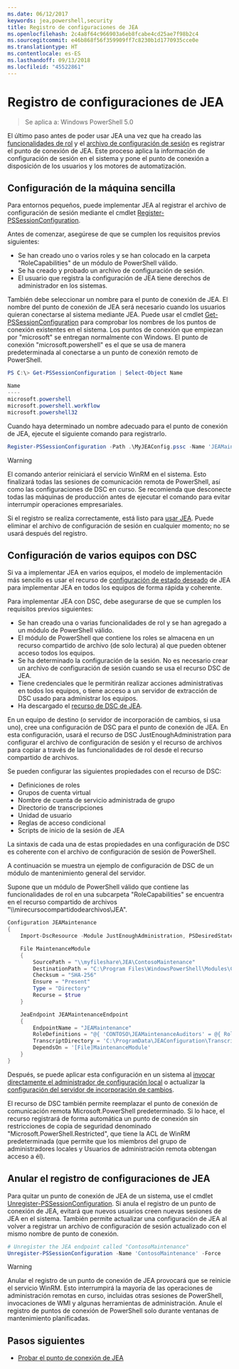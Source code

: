 ```yaml
---
ms.date: 06/12/2017
keywords: jea,powershell,security
title: Registro de configuraciones de JEA
ms.openlocfilehash: 2c4a8f64c966903a6eb8fcabe4cd25ae7f98b2c4
ms.sourcegitcommit: e46b868f56f359909ff7c8230b1d1770935cce0e
ms.translationtype: HT
ms.contentlocale: es-ES
ms.lasthandoff: 09/13/2018
ms.locfileid: "45522861"
---
```

# <a name="registering-jea-configurations"></a>Registro de configuraciones de JEA

> Se aplica a: Windows PowerShell 5.0

El último paso antes de poder usar JEA una vez que ha creado las [funcionalidades de rol](role-capabilities.md) y el [archivo de configuración de sesión](session-configurations.md) es registrar el punto de conexión de JEA.
Este proceso aplica la información de configuración de sesión en el sistema y pone el punto de conexión a disposición de los usuarios y los motores de automatización.

## <a name="single-machine-configuration"></a>Configuración de la máquina sencilla

Para entornos pequeños, puede implementar JEA al registrar el archivo de configuración de sesión mediante el cmdlet [Register-PSSessionConfiguration](https://msdn.microsoft.com/powershell/reference/5.1/microsoft.powershell.core/register-pssessionconfiguration).

Antes de comenzar, asegúrese de que se cumplen los requisitos previos siguientes:
- Se han creado uno o varios roles y se han colocado en la carpeta "RoleCapabilities" de un módulo de PowerShell válido.
- Se ha creado y probado un archivo de configuración de sesión.
- El usuario que registra la configuración de JEA tiene derechos de administrador en los sistemas.

También debe seleccionar un nombre para el punto de conexión de JEA.
El nombre del punto de conexión de JEA será necesario cuando los usuarios quieran conectarse al sistema mediante JEA.
Puede usar el cmdlet [Get-PSSessionConfiguration](https://msdn.microsoft.com/powershell/reference/5.1/microsoft.powershell.core/get-pssessionconfiguration) para comprobar los nombres de los puntos de conexión existentes en el sistema.
Los puntos de conexión que empiezan por "microsoft" se entregan normalmente con Windows.
El punto de conexión "microsoft.powershell" es el que se usa de manera predeterminada al conectarse a un punto de conexión remoto de PowerShell.

```powershell
PS C:\> Get-PSSessionConfiguration | Select-Object Name

Name
----
microsoft.powershell
microsoft.powershell.workflow
microsoft.powershell32
```

Cuando haya determinado un nombre adecuado para el punto de conexión de JEA, ejecute el siguiente comando para registrarlo.

```powershell
Register-PSSessionConfiguration -Path .\MyJEAConfig.pssc -Name 'JEAMaintenance' -Force
```

> [!WARNING]
> El comando anterior reiniciará el servicio WinRM en el sistema.
> Esto finalizará todas las sesiones de comunicación remota de PowerShell, así como las configuraciones de DSC en curso.
> Se recomienda que desconecte todas las máquinas de producción antes de ejecutar el comando para evitar interrumpir operaciones empresariales.

Si el registro se realiza correctamente, está listo para [usar JEA](using-jea.md).
Puede eliminar el archivo de configuración de sesión en cualquier momento; no se usará después del registro.

## <a name="multi-machine-configuration-with-dsc"></a>Configuración de varios equipos con DSC

Si va a implementar JEA en varios equipos, el modelo de implementación más sencillo es usar el recurso de [configuración de estado deseado](https://msdn.microsoft.com/powershell/dsc/overview) de JEA para implementar JEA en todos los equipos de forma rápida y coherente.

Para implementar JEA con DSC, debe asegurarse de que se cumplen los requisitos previos siguientes:
- Se han creado una o varias funcionalidades de rol y se han agregado a un módulo de PowerShell válido.
- El módulo de PowerShell que contiene los roles se almacena en un recurso compartido de archivo (de solo lectura) al que pueden obtener acceso todos los equipos.
- Se ha determinado la configuración de la sesión. No es necesario crear un archivo de configuración de sesión cuando se usa el recurso DSC de JEA.
- Tiene credenciales que le permitirán realizar acciones administrativas en todos los equipos, o tiene acceso a un servidor de extracción de DSC usado para administrar los equipos.
- Ha descargado el [recurso de DSC de JEA](https://github.com/PowerShell/JEA/tree/master/DSC%20Resource).

En un equipo de destino (o servidor de incorporación de cambios, si usa uno), cree una configuración de DSC para el punto de conexión de JEA.
En esta configuración, usará el recurso de DSC JustEnoughAdministration para configurar el archivo de configuración de sesión y el recurso de archivos para copiar a través de las funcionalidades de rol desde el recurso compartido de archivos.

Se pueden configurar las siguientes propiedades con el recurso de DSC:
- Definiciones de roles
- Grupos de cuenta virtual
- Nombre de cuenta de servicio administrada de grupo
- Directorio de transcripciones
- Unidad de usuario
- Reglas de acceso condicional
- Scripts de inicio de la sesión de JEA

La sintaxis de cada una de estas propiedades en una configuración de DSC es coherente con el archivo de configuración de sesión de PowerShell.

A continuación se muestra un ejemplo de configuración de DSC de un módulo de mantenimiento general del servidor.

Supone que un módulo de PowerShell válido que contiene las funcionalidades de rol en una subcarpeta "RoleCapabilities" se encuentra en el recurso compartido de archivos "\\\\mirecursocompartidodearchivos\\JEA".


```powershell
Configuration JEAMaintenance
{
    Import-DscResource -Module JustEnoughAdministration, PSDesiredStateConfiguration

    File MaintenanceModule
    {
        SourcePath = "\\myfileshare\JEA\ContosoMaintenance"
        DestinationPath = "C:\Program Files\WindowsPowerShell\Modules\ContosoMaintenance"
        Checksum = "SHA-256"
        Ensure = "Present"
        Type = "Directory"
        Recurse = $true
    }

    JeaEndpoint JEAMaintenanceEndpoint
    {
        EndpointName = "JEAMaintenance"
        RoleDefinitions = "@{ 'CONTOSO\JEAMaintenanceAuditors' = @{ RoleCapabilities = 'GeneralServerMaintenance-Audit' }; 'CONTOSO\JEAMaintenanceAdmins' = @{ RoleCapabilities = 'GeneralServerMaintenance-Audit', 'GeneralServerMaintenance-Admin' } }"
        TranscriptDirectory = 'C:\ProgramData\JEAConfiguration\Transcripts'
        DependsOn = '[File]MaintenanceModule'
    }
}
```

Después, se puede aplicar esta configuración en un sistema al [invocar directamente el administrador de configuración local](https://msdn.microsoft.com/powershell/dsc/metaconfig) o actualizar la [configuración del servidor de incorporación de cambios](https://msdn.microsoft.com/powershell/dsc/pullserver).

El recurso de DSC también permite reemplazar el punto de conexión de comunicación remota Microsoft.PowerShell predeterminado.
Si lo hace, el recurso registrará de forma automática un punto de conexión sin restricciones de copia de seguridad denominado "Microsoft.PowerShell.Restricted", que tiene la ACL de WinRM predeterminada (que permite que los miembros del grupo de administradores locales y Usuarios de administración remota obtengan acceso a él).

## <a name="unregistering-jea-configurations"></a>Anular el registro de configuraciones de JEA

Para quitar un punto de conexión de JEA de un sistema, use el cmdlet [Unregister-PSSessionConfiguration](https://msdn.microsoft.com/powershell/reference/5.1/microsoft.powershell.core/Unregister-PSSessionConfiguration).
Si anula el registro de un punto de conexión de JEA, evitará que nuevos usuarios creen nuevas sesiones de JEA en el sistema.
También permite actualizar una configuración de JEA al volver a registrar un archivo de configuración de sesión actualizado con el mismo nombre de punto de conexión.

```powershell
# Unregister the JEA endpoint called "ContosoMaintenance"
Unregister-PSSessionConfiguration -Name 'ContosoMaintenance' -Force
```

> [!WARNING]
> Anular el registro de un punto de conexión de JEA provocará que se reinicie el servicio WinRM.
> Esto interrumpirá la mayoría de las operaciones de administración remotas en curso, incluidas otras sesiones de PowerShell, invocaciones de WMI y algunas herramientas de administración.
> Anule el registro de puntos de conexión de PowerShell solo durante ventanas de mantenimiento planificadas.

## <a name="next-steps"></a>Pasos siguientes

- [Probar el punto de conexión de JEA](using-jea.md)